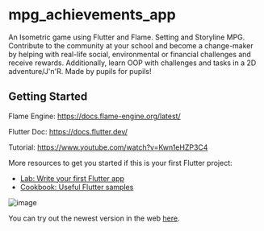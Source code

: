 # mpg_achievements_app

An Isometric game using Flutter and Flame. Setting and Storyline MPG. Contribute to the community at your school and become a change-maker by helping with real-life social, environmental or financial challenges and receive rewards. Additionally, learn OOP with challenges and tasks in a 2D adventure/J'n'R.
Made by pupils for pupils!

## Getting Started
Flame Engine:
https://docs.flame-engine.org/latest/

Flutter Doc:
https://docs.flutter.dev/

Tutorial:
https://www.youtube.com/watch?v=Kwn1eHZP3C4

More resources to get you started if this is your first Flutter project:

- [Lab: Write your first Flutter app](https://docs.flutter.dev/get-started/codelab)
- [Cookbook: Useful Flutter samples](https://docs.flutter.dev/cookbook)

![image](https://github.com/user-attachments/assets/26d9d7df-1468-494d-bd11-59f8db91c957)

You can try out the newest version in the web [here](https://florebore.github.io/mpg_achievements_app/).
